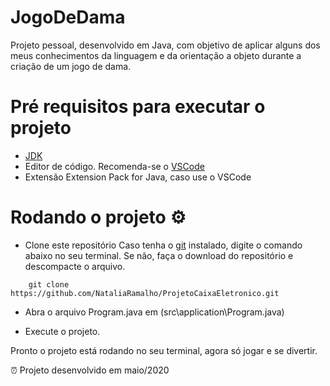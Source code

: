 # JogoDeDama
Projeto pessoal, desenvolvido em Java, com objetivo de aplicar alguns dos meus conhecimentos da linguagem e da orientação a objeto durante a criação de um jogo de dama. 


# Pré requisitos para executar o projeto 
- [JDK](https://www.oracle.com/java/technologies/downloads/#java18)
- Editor de código. Recomenda-se o [VSCode](https://code.visualstudio.com/)
- Extensão Extension Pack for Java, caso use o VSCode 

# Rodando o projeto ⚙️

- Clone este repositório 
Caso tenha o [git](https://git-scm.com/downloads) instalado, digite o comando abaixo no seu terminal. 
Se não, faça o download do repositório e descompacte o arquivo.

`````
    git clone https://github.com/NataliaRamalho/ProjetoCaixaEletronico.git
`````

- Abra o arquivo Program.java em (src\application\Program.java)

- Execute o projeto.
 
Pronto o projeto está rodando no seu terminal, agora só jogar e se divertir.


⏰ Projeto desenvolvido em maio/2020